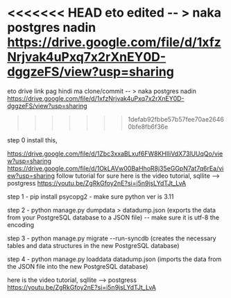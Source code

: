 <<<<<<< HEAD
eto edited -- > naka postgres nadin https://drive.google.com/file/d/1xfzNrjvak4uPxq7x2rXnEY0D-dggzeFS/view?usp=sharing
=======
eto drive link pag hindi ma clone/commit -- > naka postgres nadin https://drive.google.com/file/d/1xfzNrjvak4uPxq7x2rXnEY0D-dggzeFS/view?usp=sharing
>>>>>>> 1defab92fbbe57b57fee70ae26460bfe8fb6f36e

step 0 install this,

https://drive.google.com/file/d/1Zbc3xxaBLxuf6FW8KHlliVdX73lUUqQo/view?usp=sharing
https://drive.google.com/file/d/1OkLAVw00BaHhoR8j35eGGpN7at7q6rEa/view?usp=sharing
follow tutorial for sure here is the video tutorial, sqllite --> postgress https://youtu.be/ZgRkGfoy2nE?si=i5n9jsLYdTJt_LvA

step 1 - pip install psycopg2 
        - make sure python ver is 3.11

step 2 - python manage.py dumpdata > datadump.json
(exports the data from your PostgreSQL database to a JSON file) -- make sure it is utf-8 the encoding

step 3 - python manage.py migrate --run-syncdb 
(creates the necessary tables and data structures in the new PostgreSQL database)

step 4 - python manage.py loaddata datadump.json 
(imports the data from the JSON file into the new PostgreSQL database)

here is the video tutorial, sqllite --> postgress https://youtu.be/ZgRkGfoy2nE?si=i5n9jsLYdTJt_LvA
